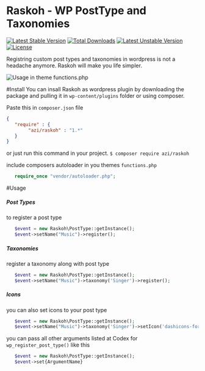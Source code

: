 # Raskoh - WP PostType and Taxonomies

[![Latest Stable Version](https://poser.pugx.org/azi/raskoh/v/stable)](https://packagist.org/packages/azi/raskoh) [![Total Downloads](https://poser.pugx.org/azi/raskoh/downloads)](https://packagist.org/packages/azi/raskoh) [![Latest Unstable Version](https://poser.pugx.org/azi/raskoh/v/unstable)](https://packagist.org/packages/azi/raskoh) [![License](https://poser.pugx.org/azi/raskoh/license)](https://packagist.org/packages/azi/raskoh)

Registring custom post types and taxonomies in wordpress is not a headache anymore. Raskoh will make you life simpler.

![Usage in theme functions.php](https://raw.githubusercontent.com/azeemhassni/Raskoh/master/code-capture.PNG)

#Install
You can insall Raskoh as wordpress plugin by downloading the package and pulling it in `wp-content/plugins` folder or
using composer.

Paste this in `composer.json` file
```json
{
   "require" : {
        "azi/raskoh" : "1.*"
   }
}
```

or just run this command in your project.
`$ composer require azi/raskoh`

include composers autoloader in you themes `functions.php` 
```php 
   require_once "vendor/autoloader.php";
```

#Usage
##### Post Types
to register a post type
```php
   $event = new Raskoh\PostType::getInstance();
   $event->setName("Music")->register();
```
##### Taxonomies
register a taxonomy along with post type
```php
   $event = new Raskoh\PostType::getInstance();
   $event->setName("Music")->taxonomy('Singer')->register();
```

##### Icons
you can also set icons to your post type 
```php
   $event = new Raskoh\PostType::getInstance();
   $event->setName("Music")->taxonomy('Singer')->setIcon('dashicons-format-audioy')->register();
```

you can pass all other arguments listed at Codex for `wp_register_post_type()` like this
```php
   $event = new Raskoh\PostType::getInstance();
   $event->set{ArgumentName}
```

